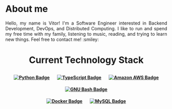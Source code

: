 <div align="center">
    <div style="text-align: justify;">
    <h1><b>About me</b></h1>
    <p>Hello, my name is Vitor! I'm a Software Engineer interested in Backend Development, DevOps, and Distributed Computing. I like to run and spend my free time  with my family, listening to music, reading, and trying to learn new things. Feel free to contact me! :smiley:</p>
</div>
    <div>
        <h1><b>Current Technology Stack </h1>
    </div>
    <div style="text-align: center;">
        <div style="display: inline-block; margin: 10px;">
            <a
                href="https://img.shields.io/badge/python-DATA_SCIENCE-black?style=for-the-badge&logo=python&logoColor=white&label=PYTHON&labelColor=3776AB&color=white">
                <img src="https://img.shields.io/badge/python-DATA_SCIENCE-black?style=for-the-badge&logo=python&logoColor=white&label=PYTHON&labelColor=3776AB&color=white"
                    alt="Python Badge">
            </a>
        </div>
        <div style="display: inline-block; margin: 10px;">
            <a
                href="https://img.shields.io/badge/typescript-WEB_DEVELOPMENT-white?style=for-the-badge&logo=typescript&logoColor=white&label=TYPESCRIPT&labelColor=3178C6&color=white">
                <img src="https://img.shields.io/badge/typescript-WEB_DEVELOPMENT-white?style=for-the-badge&logo=typescript&logoColor=white&label=TYPESCRIPT&labelColor=3178C6&color=white"
                    alt="TypeScript Badge">
            </a>
        </div>
        <div style="display: inline-block; margin: 10px;">
            <a
                href="https://img.shields.io/badge/amazon_aws-CLOUD-white?style=for-the-badge&logo=amazonaws&logoColor=white&label=AMAZON%20AWS&labelColor=232F3E&color=white">
                <img src="https://img.shields.io/badge/amazon_aws-CLOUD-white?style=for-the-badge&logo=amazonaws&logoColor=white&label=AMAZON%20AWS&labelColor=232F3E&color=white"
                    alt="Amazon AWS Badge">
            </a>
        </div>
        <div style="display: inline-block; margin: 10px;">
            <a
                href="https://img.shields.io/badge/shell_bash-SHELL_SCRIPT-white?style=for-the-badge&logo=gnubash&logoColor=white&label=GNU%20BASH&labelColor=4EAA25&color=white">
                <img src="https://img.shields.io/badge/shell_bash-SHELL_SCRIPT-white?style=for-the-badge&logo=gnubash&logoColor=white&label=GNU%20BASH&labelColor=4EAA25&color=white"
                    alt="GNU Bash Badge">
            </a>
        </div>
    </div>
    <div style="text-align: center;">
        <div style="display: inline-block; margin: 10px;">
            <a
                href="https://img.shields.io/badge/docker-CONTAINERIZATION-white?style=for-the-badge&logo=docker&logoColor=white&label=DOCKER&labelColor=2496ED&color=white">
                <img src="https://img.shields.io/badge/docker-CONTAINERIZATION-white?style=for-the-badge&logo=docker&logoColor=white&label=DOCKER&labelColor=2496ED&color=white"
                    alt="Docker Badge">
            </a>
        </div>
        <div style="display: inline-block; margin: 10px;">
            <a
                href="https://img.shields.io/badge/mysql-DATABASE_MANAGEMENT-white?style=for-the-badge&logo=mysql&logoColor=white&label=MYSQL&labelColor=4479A1&color=white">
                <img src="https://img.shields.io/badge/mysql-DATABASE_MANAGEMENT-white?style=for-the-badge&logo=mysql&logoColor=white&label=MYSQL&labelColor=4479A1&color=white"
                    alt="MySQL Badge">
            </a>
        </div>
    </div>
</div>

